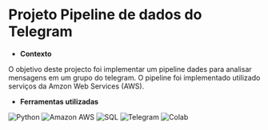 # Projeto Pipeline de dados do Telegram

* **Contexto**

 O objetivo deste projecto foi implementar um pipeline dades para analisar mensagens em um grupo do telegram. O pipeline foi implementado utilizado serviços da Amzon Web Services (AWS).


* **Ferramentas utilizadas**

 ![Python](https://img.shields.io/badge/Python-black?style=flat-square&logo=python)
 ![Amazon AWS](https://img.shields.io/badge/AWS-black?style=flat-square&logo=amazon-aws)
![SQL](https://img.shields.io/badge/-SQL-black?style=flat-square&logo=sqlite)
![Telegram](https://img.shields.io/badge/-Telegram_Bots-blue?style=flat-square&logo=telegram)
![Colab](https://img.shields.io/badge/Colab-orange?style=flat&logo=googlecolab&logoColor=%23F9AB00
)
